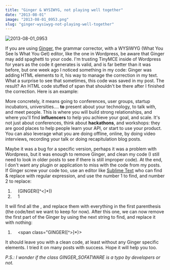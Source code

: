```yaml
---
title: "Ginger & WYSIWYG, not playing well together"
date: "2013-08-01"
image: "2013-08-01_0953.png"
slug: "ginger-wysiwyg-not-playing-well-together"
---
```


![2013-08-01_0953](images/2013-08-01_0953.png)

If you are using [Ginger](https://www.gingersoftware.com), the grammar corrector, with a WYSIWYG (What You See Is What You Get) editor, like the one in Wordpress, be aware that Ginger may add spaghetti to your code. I'm trusting TinyMCE inside of Wordpress for years as the code it generates is valid, and is far better than it was before, but one week ago I noticed something in my code: Ginger was adding HTML elements to it, his way to manage the correction in my text. What a surprise to see that sometimes, this code was saved in my post. The result? An HTML code stuffed of span that shouldn't be there after I finished the correction. Here is an example:

More concretely, it means going to conferences, user groups, startup incubators, universities…. **<span class="GINGER\_SOFATWARE\_correct">**to**</span>** present about your technology, to talk with, and meet people. This is where you will build strong relationships, and where you'll find **<span class="GINGER\_SOFATWARE\_correct">**influencers**</span>** to help you achieve your goal, and scale. It's not just about conferences, think about **<span class="GINGER\_SOFATWARE\_noSuggestion GINGER\_SOFATWARE\_correct">**hackathons**</span>**, and workshops: they are good places to help people learn your API, or start to use your product. You can also leverage what you are doing offline, online, by doing video interviews, recording your talk or doing recapitulation blog posts.

Maybe it was a bug for a specific version, perhaps it was a problem with Wordpress, but it was enough to remove Ginger, and clean my code (I still need to look in older posts to see if there is still improper code). At the end, I don't want any plugin or application to miss with the code from my posts. If Ginger screw your code too, use an editor like [Sublime Text](https://www.sublimetext.com/) who can find & replace with regular expression, and use the number 1 to find, and number 2 to replace:

1.     (GINGER(\[^<\]\*))</span>
2.     1

It will find all the _</span>_, and replace them with everything in the first parenthesis (the code/text we want to keep for now). After this one, we can now remove the first part of the Ginger <span> by using the next string to find, and replace it with nothing:

1.     <span class="GINGER(\[^>\]\*)>

It should leave you with a clean code, at least without any Ginger specific elements. I tried it on many posts with success. Hope it will help you too.

_P.S.: I wonder if the class GINGER\_SOFATWARE is a typo by developers or not._
